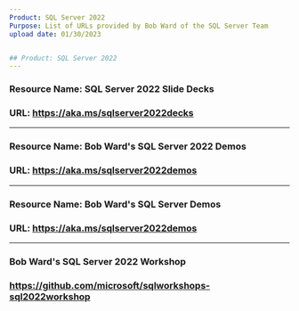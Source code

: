 ```yaml
---
Product: SQL Server 2022
Purpose: List of URLs provided by Bob Ward of the SQL Server Team
upload date: 01/30/2023


## Product: SQL Server 2022
---
```


### Resource Name: SQL Server 2022 Slide Decks

### URL: https://aka.ms/sqlserver2022decks
---

### Resource Name: Bob Ward's SQL Server 2022 Demos
### URL:  https://aka.ms/sqlserver2022demos

--- 
### Resource Name: Bob Ward's SQL Server Demos
### URL:  https://aka.ms/sqlserver2022demos
---

### Bob Ward's SQL Server 2022 Workshop
### https://github.com/microsoft/sqlworkshops-sql2022workshop

	
